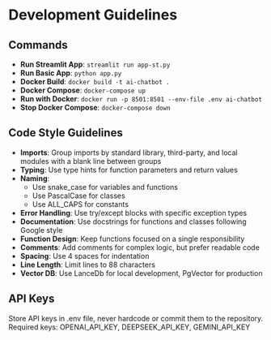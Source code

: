 # Development Guidelines

## Commands
- **Run Streamlit App**: `streamlit run app-st.py`
- **Run Basic App**: `python app.py`
- **Docker Build**: `docker build -t ai-chatbot .`
- **Docker Compose**: `docker-compose up`
- **Run with Docker**: `docker run -p 8501:8501 --env-file .env ai-chatbot`
- **Stop Docker Compose**: `docker-compose down`

## Code Style Guidelines
- **Imports**: Group imports by standard library, third-party, and local modules with a blank line between groups
- **Typing**: Use type hints for function parameters and return values
- **Naming**: 
  - Use snake_case for variables and functions
  - Use PascalCase for classes
  - Use ALL_CAPS for constants
- **Error Handling**: Use try/except blocks with specific exception types
- **Documentation**: Use docstrings for functions and classes following Google style
- **Function Design**: Keep functions focused on a single responsibility
- **Comments**: Add comments for complex logic, but prefer readable code
- **Spacing**: Use 4 spaces for indentation
- **Line Length**: Limit lines to 88 characters
- **Vector DB**: Use LanceDb for local development, PgVector for production

## API Keys
Store API keys in .env file, never hardcode or commit them to the repository. Required keys: OPENAI_API_KEY, DEEPSEEK_API_KEY, GEMINI_API_KEY